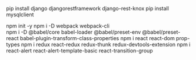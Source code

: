 pip install django djangorestframework django-rest-knox
pip install mysqlclient


npm init -y
npm i -D webpack webpack-cli                                                                                   
npm i -D @babel/core babel-loader @babel/preset-env @babel/preset-react babel-plugin-transform-class-properties
npm i react react-dom prop-types
npm i redux react-redux redux-thunk redux-devtools-extension
npm i react-alert react-alert-template-basic react-transition-group